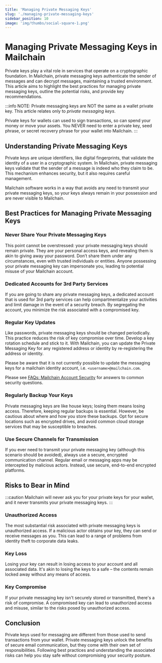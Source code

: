 ```yaml
---
title: 'Managing Private Messaging Keys'
slug: './managing-private-messaging-keys'
sidebar_position: 10
image: 'img/thumbs/social-square-1.png'
---
```


# Managing Private Messaging Keys in Mailchain

Private keys play a vital role in services that operate on a cryptographic foundation. In Mailchain, private messaging keys authenticate the sender of messages and can decrypt messages, maintaining a trusted environment. This article aims to highlight the best practices for managing private messaging keys, outline the potential risks, and provide key recommendations.

:::info
NOTE: Private messaging keys are NOT the same as a wallet private key. This article relates only to _private messaging keys_.

Private keys for wallets can used to sign transactions, so can spend your money or move your assets. You NEVER need to enter a private key, seed phrase, or secret recovery phrase for your wallet into Mailchain.
:::

## Understanding Private Messaging Keys

Private keys are unique identifiers, like digital fingerprints, that validate the identity of a user in a cryptographic system. In Mailchain, private messaging keys validate that the sender of a message is indeed who they claim to be. This mechanism enhances security, but it also requires careful management.

Mailchain software works in a way that avoids any need to transmit your private messaging keys, so your keys always remain in your possession and are never visible to Mailchain.

## Best Practices for Managing Private Messaging Keys

### Never Share Your Private Messaging Keys

This point cannot be overstressed: your private messaging keys should remain private. They are your personal access keys, and revealing them is akin to giving away your password. Don’t share them under any circumstances, even with trusted individuals or entities. Anyone possessing your private messaging key can impersonate you, leading to potential misuse of your Mailchain account.

### Dedicated Accounts for 3rd Party Services

If you are going to share any private messaging keys, a dedicated account that is used for 3rd party services can help compartmentalize your activities and limit damage in the event of a security breach. By segregating the account, you minimize the risk associated with a compromised key.

### Regular Key Updates

Like passwords, private messaging keys should be changed periodically. This practice reduces the risk of key compromise over time. Develop a key rotation schedule and stick to it. With Mailchain, you can update the Private Messaging Key for any registered address or identity by re-registering the address or identity.

Please be aware that it is not currently possible to update the messaging keys for a mailchain identity account, i.e. `<username>@mailchain.com`.

Please see [FAQs: Mailchain Account Security](/user/faqs/#mailchain-account-security) for answers to common security questions.

### Regularly Backup Your Keys

Private messaging keys are like house keys; losing them means losing access. Therefore, keeping regular backups is essential. However, be cautious about where and how you store these backups. Opt for secure locations such as encrypted drives, and avoid common cloud storage services that may be susceptible to breaches.

### Use Secure Channels for Transmission

If you ever need to transmit your private messaging key (although this scenario should be avoided), always use a secure, encrypted communication channel. Regular email or messaging apps may be intercepted by malicious actors. Instead, use secure, end-to-end encrypted platforms.

## Risks to Bear in Mind

:::caution
Mailchain will never ask you for your private keys for your wallet, and it never transmits your private messaging keys.
:::

### Unauthorized Access

The most substantial risk associated with private messaging keys is unauthorized access. If a malicious actor obtains your key, they can send or receive messages as you. This can lead to a range of problems from identity theft to corporate data leaks.

### Key Loss

Losing your key can result in losing access to your account and all associated data. It's akin to losing the keys to a safe – the contents remain locked away without any means of access.

### Key Compromise

If your private messaging key isn't securely stored or transmitted, there's a risk of compromise. A compromised key can lead to unauthorized access and misuse, similar to the risks posed by unauthorized access.

## Conclusion

Private keys used for messaging are different from those used to send transactions from your wallet. Private messaging keys unlock the benefits of secure email communication, but they come with their own set of responsibilities. Following best practices and understanding the associated risks can help you stay safe without compromising your security posture.
